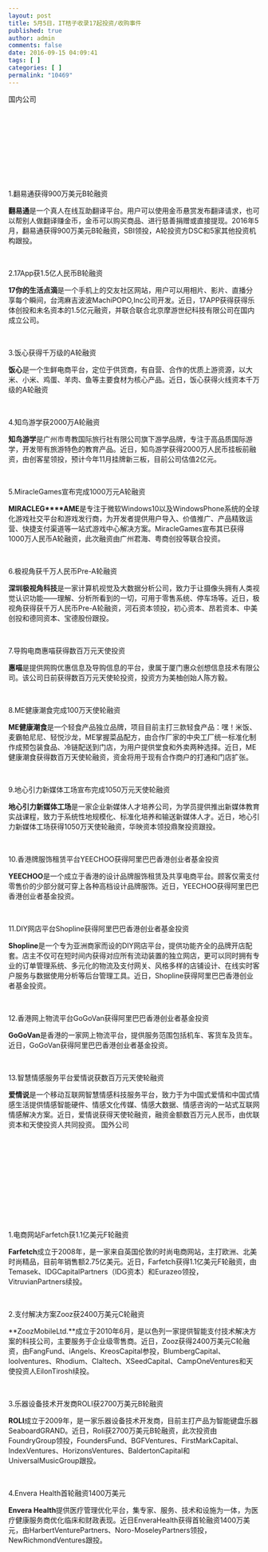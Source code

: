 ```yaml
---
layout: post
title: 5月5日，IT桔子收录17起投资/收购事件
published: true
author: admin
comments: false
date: 2016-09-15 04:09:41
tags: [ ]
categories: [ ]
permalink: "10469"
---
```

 国内公司 

&nbsp;  &nbsp; 

&nbsp;

&nbsp;

&nbsp;

&nbsp;

1.翻易通获得900万美元B轮融资

**翻易通**是一个真人在线互助翻译平台。用户可以使用金币悬赏发布翻译请求，也可以帮别人做翻译赚金币，金币可以购买商品、进行慈善捐赠或直接提现。2016年5月，翻易通获得900万美元B轮融资，SBI领投，A轮投资方DSC和5家其他投资机构跟投。

&nbsp;

2.17App获1.5亿人民币B轮融资

**17你的生活点滴**是一个手机上的交友社区网站，用户可以用相片、影片、直播分享每个瞬间，台湾麻吉波波MachiPOPO,Inc公司开发。近日，17APP获得获得乐体创投和未名资本的1.5亿元融资，并联合联合北京摩游世纪科技有限公司在国内成立公司。

&nbsp;

3.饭心获得千万级的A轮融资

**饭心**是一个生鲜电商平台，定位于供货商，有自营、合作的优质上游资源，以大米、小米、鸡蛋、羊肉、鱼等主要食材为核心产品。近日，饭心获得火线资本千万级的A轮融资

&nbsp;

4.知鸟游学获2000万A轮融资

**知鸟游学**是广州市粤教国际旅行社有限公司旗下游学品牌，专注于高品质国际游学，开发带有旅游特色的教育产品。近日，知鸟游学获得2000万人民币挂板前融资，由创客星领投，预计今年11月挂牌新三板，目前公司估值2亿元。

&nbsp;

5.MiracleGames宣布完成1000万元A轮融资

**MIRACLEG****AME**是专注于微软Windows10以及WindowsPhone系统的全球化游戏社交平台和游戏发行商，为开发者提供用户导入、价值推广、产品精致运营、快捷支付渠道等一站式游戏中心解决方案。MiracleGames宣布其已获得1000万人民币A轮融资，此次融资由广州君海、粤商创投等联合投资。

&nbsp;

6.极视角获千万人民币Pre-A轮融资

**深圳极视角科技**是一家计算机视觉及大数据分析公司，致力于让摄像头拥有人类视觉认识功能——理解、分析所看到的一切，可用于零售系统、停车场等。近日，极视角获得获千万人民币Pre-A轮融资，河石资本领投，初心资本、昂若资本、中美创投和德同资本、宝德股份跟投。

&nbsp;

7.导购电商惠喵获得数百万元天使投资

**惠喵**是提供网购优惠信息及导购信息的平台，隶属于厦门惠众创想信息技术有限公司。该公司日前获得数百万元天使轮投资，投资方为美柚创始人陈方毅。

&nbsp;

8.ME健康潮食完成100万天使轮融资

**ME健康潮食**是一个轻食产品独立品牌，项目目前主打三款轻食产品：嘿！米饭、麦霸帕尼尼、轻悦沙龙，ME掌握菜品配方，由合作厂家的中央工厂统一标准化制作成预包装食品、冷链配送到门店，为用户提供堂食和外卖两种选择。近日，ME健康潮食获得数百万天使轮融资，资金将用于现有合作商户的打通和门店扩张。

&nbsp;

9.地心引力新媒体工场宣布完成1050万元天使轮融资

**地心引力新媒体工场**是一家企业新媒体人才培养公司，为学员提供推出新媒体教育实战课程，致力于系统性地规模化、标准化培养和输送新媒体人才。近日，地心引力新媒体工场获得1050万天使轮融资，华映资本领投鼎聚投资跟投。

&nbsp;

10.香港牌服饰租赁平台YEECHOO获得阿里巴巴香港创业者基金投资

**YEECHOO**是一个成立于香港的设计品牌服饰租赁及共享电商平台。顾客仅需支付零售价的少部分就可穿上各种高档设计品牌服饰。近日，YEECHOO获得阿里巴巴香港创业者基金投资。

&nbsp;

11.DIY网店平台Shopline获得阿里巴巴香港创业者基金投资

**Shopline**是一个专为亚洲商家而设的DIY网店平台，提供功能齐全的品牌开店配套。店主不仅可在短时间内获得对应所有流动装置的独立网店，更可以同时拥有专业的订单管理系统、多元化的物流及支付网关、风格多样的店铺设计、在线实时客户服务与数据使用分析等后台管理工具。近日，Shopline获得阿里巴巴香港创业者基金投资。

&nbsp;

12.香港网上物流平台GoGoVan获得阿里巴巴香港创业者基金投资

**GoGoVan**是香港的一家网上物流平台，提供服务范围包括机车、客货车及货车。近日，GoGoVan获得阿里巴巴香港创业者基金投资。

&nbsp;

13.智慧情感服务平台爱情说获数百万元天使轮融资

**爱情说**是一个移动互联网智慧情感科技服务平台，致力于为中国式爱情和中国式情感生活提供情感智能硬件、情感文化传媒、情感大数据、情感咨询的一站式互联网情感解决方案。近日，爱情说获得天使轮融资，融资金额数百万元人民币，由优联资本和天使投资人共同投资。 国外公司 

&nbsp;

&nbsp;  &nbsp; 

&nbsp;

&nbsp;

&nbsp;

&nbsp;

1.电商网站Farfetch获1.1亿美元F轮融资

**Farfetch**成立于2008年，是一家来自英国伦敦的时尚电商网站，主打欧洲、北美时尚精品，目前年销售额2.75亿美元。近日，Farfetch获得1.1亿美元F轮融资，由Temasek、IDGCapitalPartners（IDG资本）和Eurazeo领投，VitruvianPartners续投。

&nbsp;

2.支付解决方案Zooz获2400万美元C轮融资

**ZoozMobileLtd.**成立于2010年6月，是以色列一家提供智能支付技术解决方案的科技公司，主要服务于企业级零售商。近日，Zooz获得2400万美元C轮融资，由FangFund、iAngels、KreosCapital参投，BlumbergCapital、loolventures、Rhodium、Claltech、XSeedCapital、CampOneVentures和天使投资人EilonTirosh续投。

&nbsp;

3.乐器设备技术开发商ROLI获2700万美元B轮融资

**ROLI**成立于2009年，是一家乐器设备技术开发商，目前主打产品为智能键盘乐器SeaboardGRAND。近日，Roli获2700万美元B轮融资，此次投资由FoundryGroup领投，FoundersFund、BGFVentures、FirstMarkCapital、IndexVentures、HorizonsVentures、BaldertonCapital和UniversalMusicGroup跟投。

&nbsp;

4.Envera Health首轮融资1400万美元

**Envera Health**提供医疗管理优化平台，集专家、服务、技术和设施为一体，为医疗健康服务商优化临床和财政表现。近日EnveraHealth获得首轮融资1400万美元，由HarbertVenturePartners、Noro-MoseleyPartners领投，NewRichmondVentures跟投。 